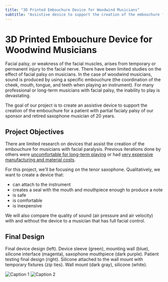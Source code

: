```yaml
---
title: "3D Printed Embouchure Device for Woodwind Musicians"
subtitle: "Assistive device to support the creation of the embouchure for a patient with partial facialy palsy"
---
```


# 3D Printed Embouchure Device for Woodwind Musicians

Facial palsy, or weakness of the facial muscles, arises from temporary or permanent injury to the facial nerve. There have been limited studies on the effect of facial palsy on musicians. In the case of woodwind musicians, sound is produced by using a specific embouchure (the coordination of the cheek, mouth, tongue, and teeth when playing an instrument). For many professional or long-term musicians with facial palsy, the inability to play is devastating. 


The goal of our project is to create an assistive device to support the creation of the embouchure for a patient with partial facialy palsy of our sponsor and retired saxophone musician of 20 years.

## Project Objectives

There are limited research on devices that assist the creation of the embouchure for musicians with facial paralysis. Previous iterations done by others were [uncomfortable for long-term playing](https://www.saxontheweb.net/threads/tools-for-facial-paralysis-and-playing-the-saxophone.157990/) or had [very expensive manufacturing and material costs](https://www.sciencedirect.com/science/article/abs/pii/S0022391315001791?via%3Dihub). 

For this project, we'll be focusing on the tenor saxophone. Qualitatively, we want to create a device that: 

* can attach to the instrument
* creates a seal with the mouth and mouthpiece enough to produce a note
* is safe 
* is comfortable
* is inexpensive 

We will also compare the quality of sound (air pressure and air velocity) with and without the device to a musician that has full facial control. 

## Final Design

Final device design (left). Device sleeve (green), mounting wall (blue), silicone interface (magenta), saxophone mouthpiece (dark purple). Patient testing final design (right). Silicone attached to the wall mount with temporary fixtures (zip ties). Wall mount  (dark gray), silicone (white). 

![Caption 1](https://i.imgur.com/JYMhN6U.png)
![Caption 2](https://i.imgur.com/yhf2Q1i.png)
